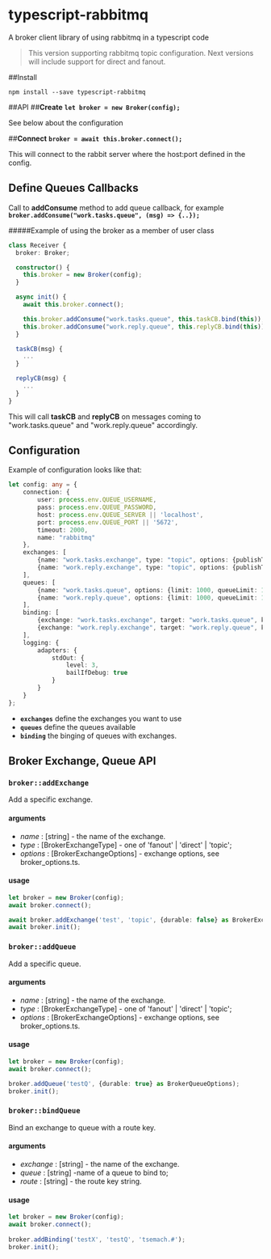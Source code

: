 # typescript-rabbitmq
A broker client library of using rabbitmq in a typescript code

>This version supporting rabbitmq topic configuration.
Next versions will include support for direct and fanout.
 

##Install
````
npm install --save typescript-rabbitmq
````

##API
##**Create**
**`let broker = new Broker(config);`**

See below about the configuration

##**Connect**
**`broker = await this.broker.connect();`**

This will connect to the rabbit server where the host:port defined in the config.

## **Define Queues Callbacks**
Call to **addConsume** method to add queue callback, for example **`broker.addConsume("work.tasks.queue", (msg) => {..});`**

#####Example of using the broker as a member of user class
````typescript
class Receiver {
  broker: Broker;

  constructor() {
    this.broker = new Broker(config);
  }

  async init() {
    await this.broker.connect();

    this.broker.addConsume("work.tasks.queue", this.taskCB.bind(this));
    this.broker.addConsume("work.reply.queue", this.replyCB.bind(this));
  }

  taskCB(msg) {
    ...
  }

  replyCB(msg) {
    ...
  }
}
```` 

This will call **taskCB** and **replyCB** on messages coming to "work.tasks.queue" and "work.reply.queue" accordingly.


## Configuration

Example of configuration looks like that:
````typescript
let config: any = {
    connection: {
        user: process.env.QUEUE_USERNAME,
        pass: process.env.QUEUE_PASSWORD,
        host: process.env.QUEUE_SERVER || 'localhost',
        port: process.env.QUEUE_PORT || '5672',
        timeout: 2000,
        name: "rabbitmq"
    },
    exchanges: [
        {name: "work.tasks.exchange", type: "topic", options: {publishTimeout: 1000, persistent: true, durable: false}},
        {name: "work.reply.exchange", type: "topic", options: {publishTimeout: 1000, persistent: true, durable: false}}
    ],
    queues: [
        {name: "work.tasks.queue", options: {limit: 1000, queueLimit: 1000}},
        {name: "work.reply.queue", options: {limit: 1000, queueLimit: 1000}}
    ],
    binding: [
        {exchange: "work.tasks.exchange", target: "work.tasks.queue", keys: "somekey.#"},
        {exchange: "work.reply.exchange", target: "work.reply.queue", keys: "otherkey.#"}
    ],
    logging: {
        adapters: {
            stdOut: {
                level: 3,
                bailIfDebug: true
            }
        }
    }
};
````

- **`exchanges`** define the exchanges you want to use
- **`queues`** define the queues available 
- **`binding`** the binging of queues with exchanges. 

## Broker Exchange, Queue API  

### **`broker::addExchange`** 
Add a specific exchange.

#### arguments
- *name* : [string] - the name of the exchange.
- *type* : [BrokerExchangeType] - one of 'fanout' | 'direct' | 'topic';
- *options* : [BrokerExchangeOptions] - exchange options, see broker_options.ts.

#### usage

````typescript
let broker = new Broker(config);
await broker.connect();

await broker.addExchange('test', 'topic', {durable: false} as BrokerExchangeOptions);
await broker.init();
````

### **`broker::addQueue`** 
Add a specific queue.

#### arguments
- *name* : [string] - the name of the exchange.
- *type* : [BrokerExchangeType] - one of 'fanout' | 'direct' | 'topic';
- *options* : [BrokerExchangeOptions] - exchange options, see broker_options.ts.

#### usage

````typescript
let broker = new Broker(config);
await broker.connect();

broker.addQueue('testQ', {durable: true} as BrokerQueueOptions);
broker.init();
````

### **`broker::bindQueue`** 
Bind an exchange to queue with a route key.

#### arguments
- *exchange* : [string] - the name of the exchange.
- *queue* : [string] -name of a queue to bind to;
- *route* : [string] - the route key string.

#### usage

````typescript
let broker = new Broker(config);
await broker.connect();
    
broker.addBinding('testX', 'testQ', 'tsemach.#');
broker.init();
````







